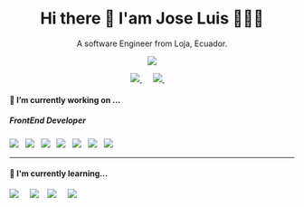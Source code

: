 <h1 align="center">
  Hi there 👋 I'am Jose Luis 👨🏻‍💻
</h1>

<p align='center'>
  A software Engineer from Loja, Ecuador.
</p>

<p align='center'>
  <a href="#">
    <img src="https://visitor-badge.glitch.me/badge?page_id=josecueva.josecueva??style=for-the-badge&logo=appveyor">
  </a>
</p>


<p align='center'>
  <a href="https://www.linkedin.com/in/jose-luis-cueva-tacuri">
    <img src="https://img.shields.io/badge/linkedin-%230077B5.svg?&style=for-the-badge&logo=linkedin&logoColor=white" />
  </a>&nbsp;&nbsp;&nbsp;&nbsp;
  <a href="mailto:jctacuri@gmail.com?subject=Hello%20Jose">
    <img src="https://img.shields.io/badge/gmail-%23D14836.svg?&style=for-the-badge&logo=gmail&logoColor=white" />
  </a>&nbsp;&nbsp;&nbsp;&nbsp;
</p>

<h4>
  🔭 I’m currently working on ...
</h4>

<h5>
  FrontEnd Developer
</h5>
<p>
  <img src="https://img.shields.io/badge/html5%20-%23e34f26.svg?&style=for-the-badge&logo=html5&logoColor=white" />&nbsp;&nbsp;
  <img src="https://img.shields.io/badge/CSS3-1572B6?&style=for-the-badge&logo=css3&logoColor=white" />&nbsp;&nbsp;
  <img src="https://img.shields.io/badge/JavaScript-F7DF1E?style=for-the-badge&logo=javascript&logoColor=black" />&nbsp;&nbsp;
  <img src="https://img.shields.io/badge/TypeScript-3178C6?style=for-the-badge&logo=typescript&logoColor=black" />&nbsp;&nbsp;
  <img src="https://img.shields.io/badge/ReactJs-20232A?style=for-the-badge&logo=react&logoColor=61DAFB" />&nbsp;&nbsp;
  <img src="https://img.shields.io/badge/Bootstrap-563D7C?style=for-the-badge&logo=bootstrap&logoColor=white">&nbsp;&nbsp;
  <img src="https://img.shields.io/badge/sass%20-%23cc6699.svg?&style=for-the-badge&logo=sass&logoColor=white" />&nbsp;&nbsp;
</p>
<hr>
<h4>
  🌱 I'm currently learning... 
</h4>
<p >
  <img src="https://img.shields.io/badge/Nodejs-339933?style=for-the-badge&logo=nodedotjs&logoColor=white" />&nbsp;&nbsp;&nbsp;&nbsp;
  <img src="https://img.shields.io/badge/MongoDb-47A248?style=for-the-badge&logo=mongodb&logoColor=white" />&nbsp;&nbsp;&nbsp;
  <img src="https://img.shields.io/badge/Amazon%20S3-47A248?style=for-the-badge&logo=amazons3&logoColor=white" />&nbsp;&nbsp;&nbsp;&nbsp;
  <img src="https://img.shields.io/badge/Angular-DD0031?style=for-the-badge&logo=angular&logoColor=white" />&nbsp;&nbsp;&nbsp;
</p>

<!--
**josecueva/josecueva** is a ✨ _special_ ✨ repository because its `README.md` (this file) appears on your GitHub profile.

Here are some ideas to get you started:

- 🔭 I’m currently working on ...
- 🌱 I’m currently learning ...
- 👯 I’m looking to collaborate on ...
- 🤔 I’m looking for help with ...
- 💬 Ask me about ...
- 📫 How to reach me: ...
- 😄 Pronouns: ...
- ⚡ Fun fact: ...
-->
